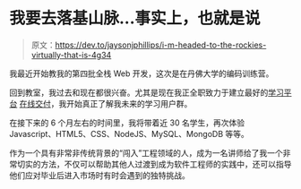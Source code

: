 # 我要去落基山脉...事实上，也就是说

> 原文：<https://dev.to/jaysonjphillips/i-m-headed-to-the-rockies-virtually-that-is-4g34>

我最近开始教我的第四批全栈 Web 开发，这次是在丹佛大学的编码训练营。

回到教室，我过去和现在都很兴奋。尤其是现在我正全职致力于建立最好的[学习平台](https://2u.com/) [在线交付](https://trilogyed.com/)，我开始真正了解我未来的学习用户群。

在接下来的 6 个月左右的时间里，我将带着近 30 名学生，再次体验 Javascript、HTML5、CSS、NodeJS、MySQL、MongoDB 等等。

作为一个具有非常非传统背景的“闯入”工程领域的人，成为一名讲师给了我一个非常切实的方法，不仅可以帮助其他人过渡到成为软件工程师的实践中，还可以指导他们应对毕业后进入市场时有时会遇到的独特挑战。